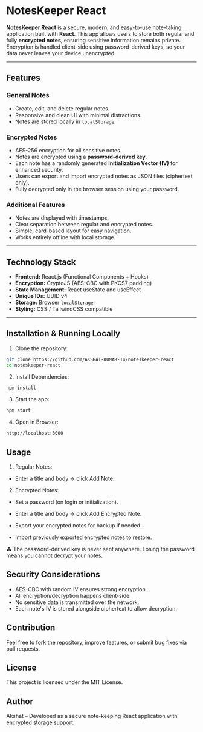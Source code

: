 # NotesKeeper React

**NotesKeeper React** is a secure, modern, and easy-to-use note-taking application built with **React**. This app allows users to store both regular and fully **encrypted notes**, ensuring sensitive information remains private. Encryption is handled client-side using password-derived keys, so your data never leaves your device unencrypted.

---

## Features

### General Notes
- Create, edit, and delete regular notes.
- Responsive and clean UI with minimal distractions.
- Notes are stored locally in `localStorage`.

### Encrypted Notes
- AES-256 encryption for all sensitive notes.
- Notes are encrypted using a **password-derived key**.
- Each note has a randomly generated **Initialization Vector (IV)** for enhanced security.
- Users can export and import encrypted notes as JSON files (ciphertext only).
- Fully decrypted only in the browser session using your password.

### Additional Features
- Notes are displayed with timestamps.
- Clear separation between regular and encrypted notes.
- Simple, card-based layout for easy navigation.
- Works entirely offline with local storage.

---

## Technology Stack
- **Frontend:** React.js (Functional Components + Hooks)
- **Encryption:** CryptoJS (AES-CBC with PKCS7 padding)
- **State Management:** React useState and useEffect
- **Unique IDs:** UUID v4
- **Storage:** Browser `localStorage`
- **Styling:** CSS / TailwindCSS compatible

---

## Installation & Running Locally

1. Clone the repository:

```bash
git clone https://github.com/AKSHAT-KUMAR-14/noteskeeper-react
cd noteskeeper-react
```

2. Install Dependencies:

```bash
npm install
```

3. Start the app:

```bash
npm start
```

4. Open in Browser:

```bash
http://localhost:3000
```

## Usage
1. Regular Notes:
- Enter a title and body → click Add Note.

2. Encrypted Notes:

- Set a password (on login or initialization).

- Enter a title and body → click Add Encrypted Note.

- Export your encrypted notes for backup if needed.

- Import previously exported encrypted notes to restore.

⚠️ The password-derived key is never sent anywhere. Losing the password means you cannot decrypt your notes.

## Security Considerations

- AES-CBC with random IV ensures strong encryption.
- All encryption/decryption happens client-side.
- No sensitive data is transmitted over the network.
- Each note's IV is stored alongside ciphertext to allow decryption.

## Contribution

Feel free to fork the repository, improve features, or submit bug fixes via pull requests.

## License

This project is licensed under the MIT License.

## Author

Akshat – Developed as a secure note-keeping React application with encrypted storage support.